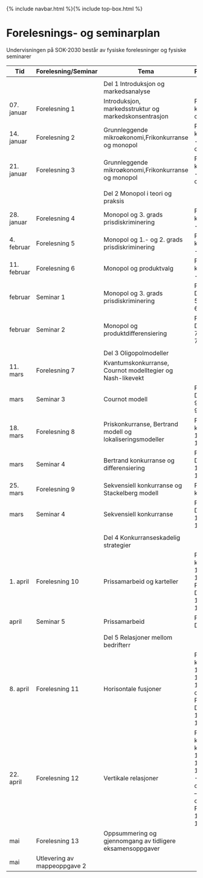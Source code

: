 {% include navbar.html %}{% include top-box.html %}
# Forelesnings- og seminarplan  
Undervisningen på SOK-2030 består av fysiske forelesninger og fysiske seminarer






| Tid        | Forelesning/Seminar      | Tema                   | Pensum |    Ressurser |       
|------------|--------------|------------------------|-------------------|-------|      
|   |    |   |   |
|            |  |Del 1 Introduksjon og markedsanalyse|    |
|07. januar  |Forelesning 1 |Introduksjon, markedsstruktur og markedskonsentrasjon            |PRN kap.1 og 3.1  |      |    
|14. januar  |Forelesning 2 |Grunnleggende mikroøkonomi,Frikonkurranse og monopol |PRN kap. 2.1 - 2.2 og 4.1||
|21. januar  |Forelesning 3  |Grunnleggende mikroøkonomi,Frikonkurranse og monopol |PRN kap. 2.1 - 2.2 og 4.1 | |
|   |   |  |
|            |              |Del 2 Monopol i teori og praksis|    |
|28. januar  |Forelesning 4 |Monopol og 3. grads prisdiskriminering      |PRN kap. 5.1 - 5.5|  |
|4. februar |Forelesning 5|Monopol og 1.- og 2. grads prisdiskriminering|PRN kap. 6.1 - 6.3 |  |  
|11. februar |Forelesning 6|Monopol og produktvalg|PRN kap. 7.1 - 7.5 | |
|februar |Seminar 1 |Monopol og 3. grads prisdiskriminering |Python Del 2 - 5.3 og 6.1 | |
| februar |Seminar 2|Monopol og produktdifferensiering| Python Del 2 - 7.3 og 7.5| | 
|  |   |   |
|            |              |Del 3 Oligopolmodeller|    |
|11. mars|Forelesning 7 |Kvantumskonkurranse, Cournot modelltegier og Nash-likevekt   ||
|mars |Seminar 3|Cournot modell|Python Del 3 - 9.4 og 9.5| |
|18. mars  |Forelesning 8 |Priskonkurranse, Bertrand modell og lokaliseringsmodeller |PRN kap. 10.1 - 10.4 | |
|mars|Seminar 4|Bertrand konkurranse og differensiering| Python Del 3 - 10.2 og 10.3| | 
|25. mars |Forelesning 9|Sekvensiell konkurranse og Stackelberg modell |PRN kap. 11 |    |
| mars |Seminar 4| Sekvensiell konkurranse|  Python Del 2 - 11.1 og 11.2 |   |   
|   |   |  |
|            |              |Del 4 Konkurranseskadelig strategier|    |
|1. april|Forelesning 10 |Prissamarbeid og karteller  |PRN kap. 14.1 - 14.2 og Python Del 4 - 14.1 - 14.2| |
| april |Seminar 5| Prissamarbeid|  Python Del  |   |   
  |   |   | |
|      |      |Del 5 Relasjoner mellom bedrifterr|    |
|8. april|Forelesning 11 |Horisontale fusjoner          |PRN kap. 15.1 - 15.2 og 15.5.1 og Python Del 5 - 15.1 - 15.2  |  |
|22. april|Forelesning 12|Vertikale relasjoner |PRN kap. kap. 16.1 – 16.3.1, 17.1 -17.3 og 18.1 – 18.2 og Python 16.1 - 16.2| | april |Seminar 6|Horisontale og vertikale relasjoner|  Python Del  |   |   
|mai|Forelesning 13|Oppsummering og gjennomgang av tidligere eksamensoppgaver  ||   
|mai| Utlevering av mappeoppgave 2|  |  |




